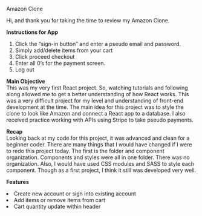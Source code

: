 Amazon Clone

Hi, and thank you for taking the time to review my Amazon Clone.

<b>Instructions for App</b>
1.	Click the “sign-in button” and enter a pseudo email and password.
2.	Simply add/delete items from your cart
3.	Click proceed checkout
4.	Enter all 0’s for the payment screen.
5.	Log out

<b>Main Objective</b></br>
This was my very first React project. So, watching tutorials and following along allowed me to get a better understanding of how React works. This was a very difficult project for my level and understanding of front-end development at the time. The main idea for this project was to style the clone to look like Amazon and connect a React app to a database. I also received practice working with APIs using Stripe to take pseudo payments. 

<b>Recap</b></br>
Looking back at my code for this project, it was advanced and clean for a beginner coder. There are many things that I would have changed if I were to redo this project today. The first is the folder and component organization. Components and styles were all in one folder. There was no organization. Also, I would have used CSS modules and SASS to style each component. Though as a first project, I think it still was developed very well. 

<b>Features</b>
<li>Create new account or sign into existing account</li>
<li>Add items or remove items from cart</li>
<li>Cart quantity update within header</li>
